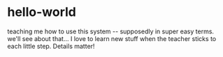 # hello-world
teaching me how to use this system -- supposedly in super easy terms. we'll see about that...
I love to learn new stuff when the teacher sticks to each little step. Details matter!
